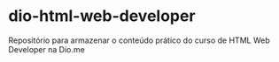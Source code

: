 # dio-html-web-developer
Repositório para armazenar o conteúdo prático do curso de HTML Web Developer na Dio.me
